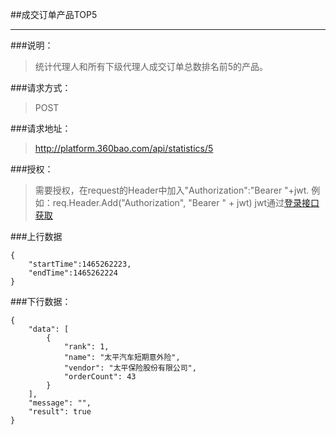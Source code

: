 ##成交订单产品TOP5

------------
###说明：
>  统计代理人和所有下级代理人成交订单总数排名前5的产品。

###请求方式：
> POST

###请求地址：
> http://platform.360bao.com/api/statistics/5

###授权：
> 需要授权，在request的Header中加入"Authorization":"Bearer "+jwt.
  例如：req.Header.Add("Authorization", "Bearer " + jwt)
  jwt通过[登录接口获取](https://github.com/360bao/Manual/blob/master/%E5%BC%80%E6%94%BE%E5%B9%B3%E5%8F%B0/%E9%94%80%E5%94%AE%E7%AE%A1%E7%90%86api/v4/%E8%B4%A6%E5%8F%B7%E6%8E%A7%E5%88%B6/%E7%99%BB%E5%BD%95.md)
  
###上行数据
```
{
    "startTime":1465262223,
    "endTime":1465262224
}

```
###下行数据：
```
{
    "data": [
        {
            "rank": 1,
            "name": "太平汽车短期意外险",
            "vendor": "太平保险股份有限公司",
            "orderCount": 43
        }
    ],
    "message": "",
    "result": true
}
```
